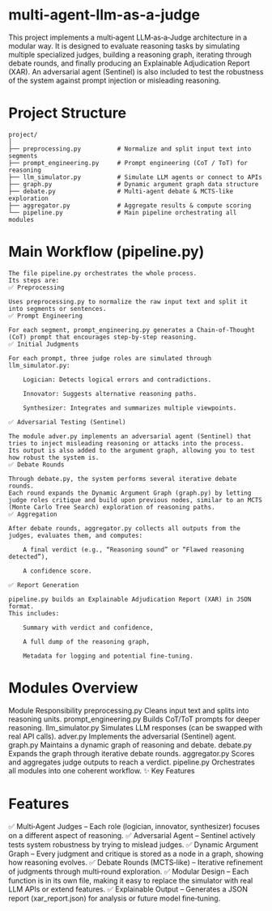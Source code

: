 # multi-agent-llm-as-a-judge

This project implements a multi‑agent LLM‑as‑a‑Judge architecture in a modular way.
It is designed to evaluate reasoning tasks by simulating multiple specialized judges, building a reasoning graph, iterating through debate rounds, and finally producing an Explainable Adjudication Report (XAR).
An adversarial agent (Sentinel) is also included to test the robustness of the system against prompt injection or misleading reasoning.

# Project Structure


```
project/
│
├── preprocessing.py          # Normalize and split input text into segments
├── prompt_engineering.py     # Prompt engineering (CoT / ToT) for reasoning
├── llm_simulator.py          # Simulate LLM agents or connect to APIs
├── graph.py                  # Dynamic argument graph data structure
├── debate.py                 # Multi-agent debate & MCTS-like exploration
├── aggregator.py             # Aggregate results & compute scoring
└── pipeline.py               # Main pipeline orchestrating all modules
```

# Main Workflow (pipeline.py)
```
The file pipeline.py orchestrates the whole process.
Its steps are:
✅ Preprocessing

Uses preprocessing.py to normalize the raw input text and split it into segments or sentences.
✅ Prompt Engineering

For each segment, prompt_engineering.py generates a Chain‑of‑Thought (CoT) prompt that encourages step‑by‑step reasoning.
✅ Initial Judgments

For each prompt, three judge roles are simulated through llm_simulator.py:

    Logician: Detects logical errors and contradictions.

    Innovator: Suggests alternative reasoning paths.

    Synthesizer: Integrates and summarizes multiple viewpoints.

✅ Adversarial Testing (Sentinel)

The module adver.py implements an adversarial agent (Sentinel) that tries to inject misleading reasoning or attacks into the process.
Its output is also added to the argument graph, allowing you to test how robust the system is.
✅ Debate Rounds

Through debate.py, the system performs several iterative debate rounds.
Each round expands the Dynamic Argument Graph (graph.py) by letting judge roles critique and build upon previous nodes, similar to an MCTS (Monte Carlo Tree Search) exploration of reasoning paths.
✅ Aggregation

After debate rounds, aggregator.py collects all outputs from the judges, evaluates them, and computes:

    A final verdict (e.g., “Reasoning sound” or “Flawed reasoning detected”),

    A confidence score.

✅ Report Generation

pipeline.py builds an Explainable Adjudication Report (XAR) in JSON format.
This includes:

    Summary with verdict and confidence,

    A full dump of the reasoning graph,

    Metadata for logging and potential fine‑tuning.
```

# Modules Overview
Module	Responsibility
preprocessing.py	Cleans input text and splits into reasoning units.
prompt_engineering.py	Builds CoT/ToT prompts for deeper reasoning.
llm_simulator.py	Simulates LLM responses (can be swapped with real API calls).
adver.py	Implements the adversarial (Sentinel) agent.
graph.py	Maintains a dynamic graph of reasoning and debate.
debate.py	Expands the graph through iterative debate rounds.
aggregator.py	Scores and aggregates judge outputs to reach a verdict.
pipeline.py	Orchestrates all modules into one coherent workflow.
✨ Key Features

# Features
✅ Multi‑Agent Judges – Each role (logician, innovator, synthesizer) focuses on a different aspect of reasoning.
✅ Adversarial Agent – Sentinel actively tests system robustness by trying to mislead judges.
✅ Dynamic Argument Graph – Every judgment and critique is stored as a node in a graph, showing how reasoning evolves.
✅ Debate Rounds (MCTS‑like) – Iterative refinement of judgments through multi‑round exploration.
✅ Modular Design – Each function is in its own file, making it easy to replace the simulator with real LLM APIs or extend features.
✅ Explainable Output – Generates a JSON report (xar_report.json) for analysis or future model fine‑tuning.